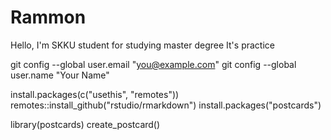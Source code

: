 # Rammon
Hello, I'm SKKU student for studying master degree
It's practice 

  git config --global user.email "you@example.com"
  git config --global user.name "Your Name"
  
install.packages(c("usethis", "remotes"))
remotes::install_github("rstudio/rmarkdown")
install.packages("postcards")

  
library(postcards)
create_postcard()
  
  
  